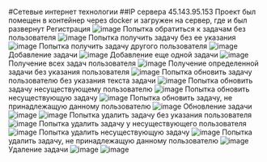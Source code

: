 #Сетевые интернет технологии
##IP сервера 45.143.95.153
Проект был помещен в контейнер через docker и загружен на сервер, где и был развернут
Регистрация
![image](https://user-images.githubusercontent.com/38848075/175436019-5c8bcb1a-59e0-4420-ae68-d4f1e7cf4a39.png)
Попытка обратиться к задачам без пользователя
![image](https://user-images.githubusercontent.com/38848075/175436035-4d90b84e-ad38-4558-a43b-c5c0bb902c7a.png)
Попытка получить задачу без ее указания
![image](https://user-images.githubusercontent.com/38848075/175436062-133305ca-49d0-46e7-9acb-c35ed4105311.png)
Попытка получить задачу другого пользователя
![image](https://user-images.githubusercontent.com/38848075/175436079-eb6a67da-3e77-4353-801f-af6595917007.png)
Добавление задачи
![image](https://user-images.githubusercontent.com/38848075/175436089-64d0623e-f60e-4cce-bcf4-01262993d1ce.png)
Добавление еще одной задачи
![image](https://user-images.githubusercontent.com/38848075/175436230-5608081b-a073-4501-8aef-03364033e8ba.png)
Получение всех задач пользователя
![image](https://user-images.githubusercontent.com/38848075/175436278-de6465f6-092d-4f53-b9fa-8ea3c615b1f4.png)
Получение определенной задачи без указания пользователя
![image](https://user-images.githubusercontent.com/38848075/175436322-7d42c7fe-ed41-4ceb-81aa-6739f1ccd04c.png)
Попытка обновить задачу пользователю без указания текста задачи
![image](https://user-images.githubusercontent.com/38848075/175436365-5c3c84be-7175-4970-8049-79a4fea68f39.png)
Попытка обновить задачу несуществующему пользователю
![image](https://user-images.githubusercontent.com/38848075/175436390-4e5a259a-b8bf-456c-997f-bc13778e7ee8.png)
Попытка обновить несуществующую задачу
![image](https://user-images.githubusercontent.com/38848075/175436457-dd23fb3f-0a50-49ba-91b8-387a8bf2ca67.png)
Попытка обновить задачу, не принадлежащую данному пользователю
![image](https://user-images.githubusercontent.com/38848075/175436530-17f4d99a-fdaa-4168-af0d-904f44561f40.png)
Обновление задачи
![image](https://user-images.githubusercontent.com/38848075/175436556-98710bd6-c259-4fe7-8c38-39cb4d3905b9.png)
![image](https://user-images.githubusercontent.com/38848075/175436570-db495194-5f67-47ba-865e-249ee7c788f0.png)
Попытка удалить задачу без указания пользователя
![image](https://user-images.githubusercontent.com/38848075/175436623-e340d980-a13b-448f-8056-49dc9fa1cd2b.png)
Попытка удалить задачу у несуществующего пользователя
![image](https://user-images.githubusercontent.com/38848075/175436657-de4ffe41-8ed1-4e96-9de5-fda38aa058de.png)
Попытка удалить несуществующую задачу
![image](https://user-images.githubusercontent.com/38848075/175436688-91aff50e-110f-42cf-b91f-dfd270f1decd.png)
Попытка удалить задачу, не принадлежащую данному пользователю
![image](https://user-images.githubusercontent.com/38848075/175436731-ddbb1f31-a52f-4ac0-a9dc-fad3700df115.png)
Удаление задачи
![image](https://user-images.githubusercontent.com/38848075/175436754-f10ea8c2-6b85-4d6c-bb7a-a28b79801d02.png)
![image](https://user-images.githubusercontent.com/38848075/175436760-7291791d-d1ac-4bb9-baec-2d7738d30b71.png)
